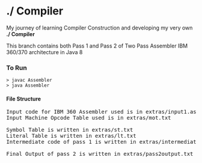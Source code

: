 # ./ Compiler
My journey of learning Compiler Construction and developing my very own **./ Compiler**

This branch contains both Pass 1 and Pass 2 of Two Pass Assembler IBM 360/370 architecture in Java 8    

### To Run
```
> javac Assembler
> java Assembler
```
#### File Structure
<pre>
Input code for IBM 360 Assembler used is in extras/input1.asm  
Input Machine Opcode Table used is in extras/mot.txt  

Symbol Table is written in extras/st.txt  
Literal Table is written in extras/lt.txt  
Intermediate code of pass 1 is written in extras/intermediate_pass1.txt  

Final Output of pass 2 is written in extras/pass2output.txt</pre>
